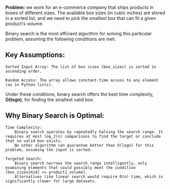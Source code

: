 **Problem:** we work for an e-commerce company that ships products in boxes of
different sizes. The available box sizes (in cubic inches) are stored in
a sorted list, and we need to pick the smallest box that can fit a given
product's volume.

Binary search is the most efficient algorithm for solving this particular
problem, assuming the following conditions are met:

## Key Assumptions:

    Sorted Input Array: The list of box sizes (box_sizes) is sorted in ascending order.
    
    Random Access: The array allows constant-time access to any element (as in Python lists).

Under these conditions, binary search offers the best time complexity, **O(log⁡n)**, for finding the smallest valid box.

## Why Binary Search is Optimal:

    Time Complexity:
        Binary search operates by repeatedly halving the search range. It requires at most log⁡_2(n) comparisons to find the target or conclude that no valid box exists.
        No other algorithm can guarantee better than O(log⁡n) for this problem, assuming the input is sorted.

    Targeted Search:
        Binary search narrows the search range intelligently, only examining elements that could possibly meet the condition (box_sizes[mid] >= product1_volume).
        Alternatives like linear search would require O(n) time, which is significantly slower for large datasets.
